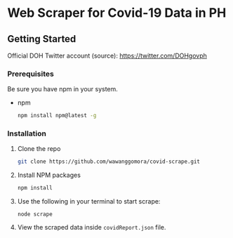 # Web Scraper for Covid-19 Data in PH
<!-- GETTING STARTED -->
## Getting Started

Official DOH Twitter account (source): https://twitter.com/DOHgovph

### Prerequisites

Be sure you have npm in your system.
* npm
  ```sh
  npm install npm@latest -g
  ```

### Installation

1. Clone the repo
   ```sh
   git clone https://github.com/wawanggomora/covid-scrape.git
   ```
2. Install NPM packages
   ```sh
   npm install
   ```
3. Use the following in your terminal to start scrape:
   ```JS
   node scrape
   ```
4. View the scraped data inside ```covidReport.json``` file.
